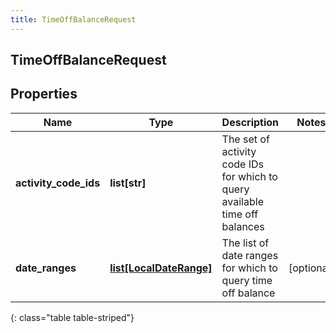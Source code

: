 ```yaml
---
title: TimeOffBalanceRequest
---
```

## TimeOffBalanceRequest

## Properties

|Name | Type | Description | Notes|
|------------ | ------------- | ------------- | -------------|
| **activity_code_ids** | **list[str]** | The set of activity code IDs for which to query available time off balances | |
| **date_ranges** | [**list[LocalDateRange]**](LocalDateRange.html) | The list of date ranges for which to query time off balance | [optional] |
{: class="table table-striped"}


